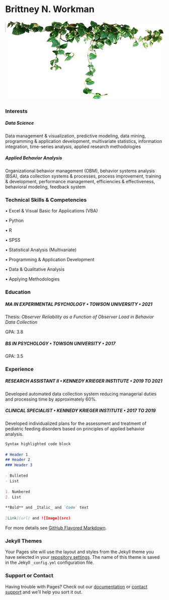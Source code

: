# Brittney N. Workman

![docs/plant-transparent-png-3.png](https://github.com/git-Jeriah/git-jeriah.github.io/blob/df2adadd38e491e7fd315b6a44b1ecc1dca7a2d7/docs/plant-transparent-png-3.png)


### **Interests**

##### Data Science
Data management & visualization, predictive modeling, data mining, programming & application development, multivariate statistics, information integration, time-series analysis, applied research methodologies

##### Applied Behavior Analysis
Organizational behavior management (OBM), behavior systems analysis (BSA), data collection systems & processes, process improvement, training & development, performance management, efficiencies & effectiveness, behavioral modeling, feedback system



### **Technical Skills & Competencies**

•	Excel & Visual Basic for Applications (VBA)

•	Python

•	R

•	SPSS

•	Statistical Analysis (Multivariate)

•	Programming & Application Development

•	Data & Qualitative Analysis

•	Applying Methodologies



### **Education**

##### **MA IN EXPERIMENTAL PSYCHOLOGY • TOWSON UNIVERSITY • 2021**

Thesis: *Observer Reliability as a Function of Observer Load in Behavior Data Collection*

GPA: 3.8

##### **BS IN PSYCHOLOGY • TOWSON UNIVERSITY • 2017**

GPA: 3.5



### **Experience**

##### **RESEARCH ASSISTANT II • KENNEDY KRIEGER INSTITUTE • 2019 TO 2021**

Developed automated data collection system reducing managerial duties and processing time by approximately 60%.

##### **CLINICAL SPECIALIST • KENNEDY KRIEGER INSTITUTE • 2017 TO 2019**

Developed individualized plans for the assessment and treatment of pediatric feeding disorders based on principles of applied behavior analysis.




```markdown
Syntax highlighted code block

# Header 1
## Header 2
### Header 3

- Bulleted
- List

1. Numbered
2. List

**Bold** and _Italic_ and `Code` text

[Link](url) and ![Image](src)
```

For more details see [GitHub Flavored Markdown](https://guides.github.com/features/mastering-markdown/).

### Jekyll Themes

Your Pages site will use the layout and styles from the Jekyll theme you have selected in your [repository settings](https://github.com/git-Jeriah/git-jeriah.github.io/settings/pages). The name of this theme is saved in the Jekyll `_config.yml` configuration file.

### Support or Contact

Having trouble with Pages? Check out our [documentation](https://docs.github.com/categories/github-pages-basics/) or [contact support](https://support.github.com/contact) and we’ll help you sort it out.
